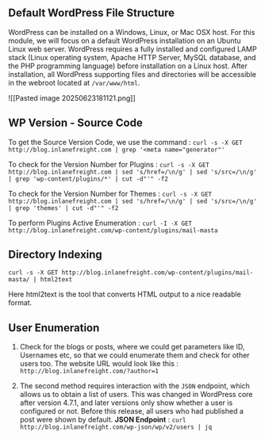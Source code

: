 ## Default WordPress File Structure

WordPress can be installed on a Windows, Linux, or Mac OSX host. For this module, we will focus on a default WordPress installation on an Ubuntu Linux web server. WordPress requires a fully installed and configured LAMP stack (Linux operating system, Apache HTTP Server, MySQL database, and the PHP programming language) before installation on a Linux host. After installation, all WordPress supporting files and directories will be accessible in the webroot located at `/var/www/html`.

![[Pasted image 20250623181121.png]]

## WP Version - Source Code 
To get the Source Version Code, we use the command : `curl -s -X GET http://blog.inlanefreight.com | grep '<meta name="generator"'`

To check for the Version Number for Plugins : `curl -s -X GET http://blog.inlanefreight.com | sed 's/href=/\n/g' | sed 's/src=/\n/g' | grep 'wp-content/plugins/*' | cut -d"'" -f2`

To check for the Version Number for Themes : `curl -s -X GET http://blog.inlanefreight.com | sed 's/href=/\n/g' | sed 's/src=/\n/g' | grep 'themes' | cut -d"'" -f2`

To perform Plugins Active Enumeration : `curl -I -X GET http://blog.inlanefreight.com/wp-content/plugins/mail-masta`

## Directory Indexing
```shell-session
curl -s -X GET http://blog.inlanefreight.com/wp-content/plugins/mail-masta/ | html2text
```
Here html2text is the tool that converts HTML output to a nice readable format.

## User Enumeration
1. Check for the blogs or posts, where we could get parameters like ID, Usernames etc, so that we could enumerate them and check for other users too. The website URL would look like this : `http://blog.inlanefreight.com/?author=1`

2. The second method requires interaction with the `JSON` endpoint, which allows us to obtain a list of users. This was changed in WordPress core after version 4.7.1, and later versions only show whether a user is configured or not. Before this release, all users who had published a post were shown by default.
	**JSON Endpoint** : `curl http://blog.inlanefreight.com/wp-json/wp/v2/users | jq`

